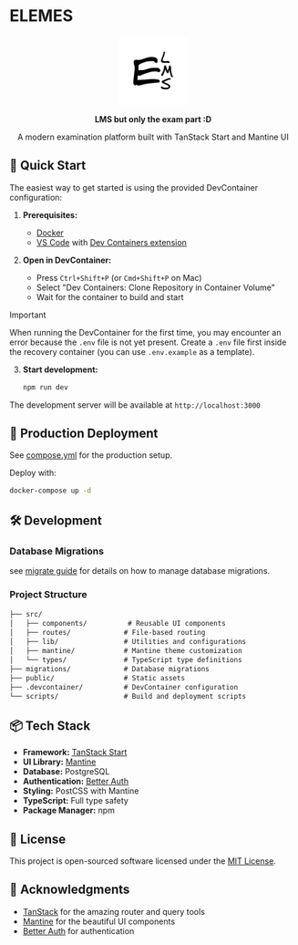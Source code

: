 # ELEMES

<div align="center">
  <img src="./src/icons/logo.svg" alt="elemes logo" width="120" height="120" />
  
  **LMS but only the exam part :D**
  
  A modern examination platform built with TanStack Start and Mantine UI
</div>

## 🚀 Quick Start

The easiest way to get started is using the provided DevContainer configuration:

1. **Prerequisites:**

   - [Docker](https://docs.docker.com/get-docker/)
   - [VS Code](https://code.visualstudio.com/) with [Dev Containers extension](https://marketplace.visualstudio.com/items?itemName=ms-vscode-remote.remote-containers)

2. **Open in DevContainer:**

   - Press `Ctrl+Shift+P` (or `Cmd+Shift+P` on Mac)
   - Select "Dev Containers: Clone Repository in Container Volume"
   - Wait for the container to build and start

> [!IMPORTANT]
> When running the DevContainer for the first time, you may encounter an error because the `.env` file is not yet present. Create a `.env` file first inside the recovery container (you can use `.env.example` as a template).

3. **Start development:**
   ```bash
   npm run dev
   ```

The development server will be available at `http://localhost:3000`

## 🐳 Production Deployment

See [compose.yml](./compose.yml) for the production setup.

Deploy with:

```bash
docker-compose up -d
```

## 🛠️ Development

### Database Migrations

see [migrate guide](https://github.com/golang-migrate/migrate/tree/master/cmd/migrate) for details on how to manage database migrations.

### Project Structure

```
├── src/
│   ├── components/          # Reusable UI components
│   ├── routes/             # File-based routing
│   ├── lib/                # Utilities and configurations
│   ├── mantine/            # Mantine theme customization
│   └── types/              # TypeScript type definitions
├── migrations/             # Database migrations
├── public/                 # Static assets
├── .devcontainer/          # DevContainer configuration
└── scripts/                # Build and deployment scripts
```

## 📦 Tech Stack

- **Framework:** [TanStack Start](https://tanstack.com/start)
- **UI Library:** [Mantine](https://mantine.dev/)
- **Database:** PostgreSQL
- **Authentication:** [Better Auth](https://www.better-auth.com/)
- **Styling:** PostCSS with Mantine
- **TypeScript:** Full type safety
- **Package Manager:** npm

## 📝 License

This project is open-sourced software licensed under the [MIT License](./LICENSE).

## 🙏 Acknowledgments

- [TanStack](https://tanstack.com/) for the amazing router and query tools
- [Mantine](https://mantine.dev/) for the beautiful UI components
- [Better Auth](https://www.better-auth.com/) for authentication
